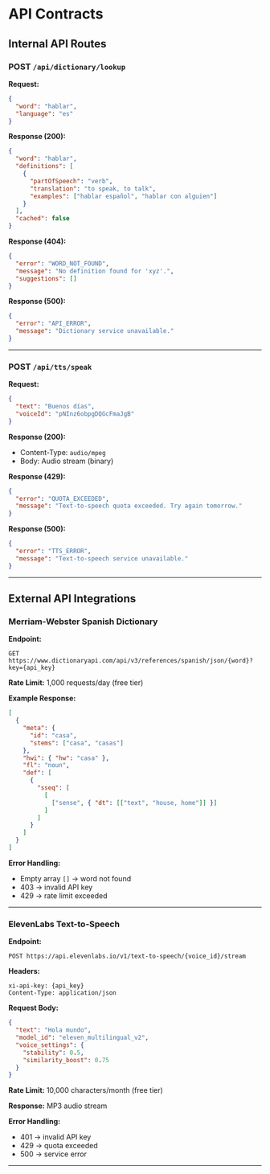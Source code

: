 # API Contracts

## Internal API Routes

### POST `/api/dictionary/lookup`

**Request:**
```json
{
  "word": "hablar",
  "language": "es"
}
```

**Response (200):**
```json
{
  "word": "hablar",
  "definitions": [
    {
      "partOfSpeech": "verb",
      "translation": "to speak, to talk",
      "examples": ["hablar español", "hablar con alguien"]
    }
  ],
  "cached": false
}
```

**Response (404):**
```json
{
  "error": "WORD_NOT_FOUND",
  "message": "No definition found for 'xyz'.",
  "suggestions": []
}
```

**Response (500):**
```json
{
  "error": "API_ERROR",
  "message": "Dictionary service unavailable."
}
```

---

### POST `/api/tts/speak`

**Request:**
```json
{
  "text": "Buenos días",
  "voiceId": "pNInz6obpgDQGcFmaJgB"
}
```

**Response (200):**
- Content-Type: `audio/mpeg`
- Body: Audio stream (binary)

**Response (429):**
```json
{
  "error": "QUOTA_EXCEEDED",
  "message": "Text-to-speech quota exceeded. Try again tomorrow."
}
```

**Response (500):**
```json
{
  "error": "TTS_ERROR",
  "message": "Text-to-speech service unavailable."
}
```

---

## External API Integrations

### Merriam-Webster Spanish Dictionary

**Endpoint:**
```
GET https://www.dictionaryapi.com/api/v3/references/spanish/json/{word}?key={api_key}
```

**Rate Limit:** 1,000 requests/day (free tier)

**Example Response:**
```json
[
  {
    "meta": {
      "id": "casa",
      "stems": ["casa", "casas"]
    },
    "hwi": { "hw": "casa" },
    "fl": "noun",
    "def": [
      {
        "sseq": [
          [
            ["sense", { "dt": [["text", "house, home"]] }]
          ]
        ]
      }
    ]
  }
]
```

**Error Handling:**
- Empty array `[]` → word not found
- 403 → invalid API key
- 429 → rate limit exceeded

---

### ElevenLabs Text-to-Speech

**Endpoint:**
```
POST https://api.elevenlabs.io/v1/text-to-speech/{voice_id}/stream
```

**Headers:**
```
xi-api-key: {api_key}
Content-Type: application/json
```

**Request Body:**
```json
{
  "text": "Hola mundo",
  "model_id": "eleven_multilingual_v2",
  "voice_settings": {
    "stability": 0.5,
    "similarity_boost": 0.75
  }
}
```

**Rate Limit:** 10,000 characters/month (free tier)

**Response:** MP3 audio stream

**Error Handling:**
- 401 → invalid API key
- 429 → quota exceeded
- 500 → service error

---
